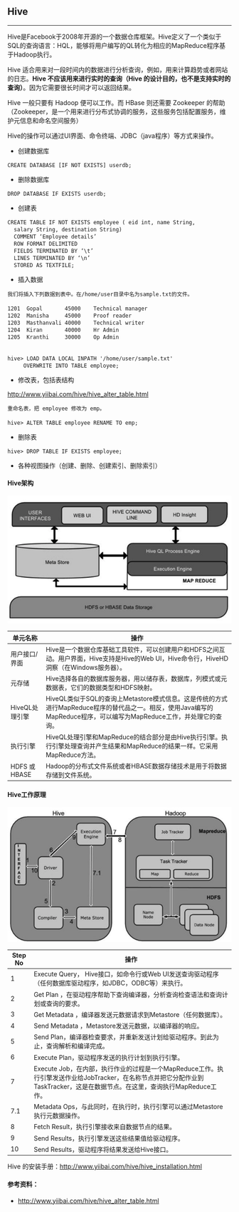 ## Hive

---

Hive是Facebook于2008年开源的一个数据仓库框架。Hive定义了一个类似于SQL的查询语言：HQL，能够将用户编写的QL转化为相应的MapReduce程序基于Hadoop执行。

Hive 适合用来对一段时间内的数据进行分析查询，例如，用来计算趋势或者网站的日志。**Hive 不应该用来进行实时的查询（Hive 的设计目的，也不是支持实时的查询）**。因为它需要很长时间才可以返回结果。

Hive 一般只要有 Hadoop 便可以工作。而 HBase 则还需要 Zookeeper 的帮助（Zookeeper，是一个用来进行分布式协调的服务，这些服务包括配置服务，维护元信息和命名空间服务）

Hive的操作可以通过UI界面、命令终端、JDBC（java程序）等方式来操作。

* 创建数据库

```
CREATE DATABASE [IF NOT EXISTS] userdb;
```
* 删除数据库

```
DROP DATABASE IF EXISTS userdb;
```

* 创建表

```
CREATE TABLE IF NOT EXISTS employee ( eid int, name String,
  salary String, destination String)
  COMMENT ‘Employee details’
  ROW FORMAT DELIMITED
  FIELDS TERMINATED BY ‘\t’
  LINES TERMINATED BY ‘\n’
  STORED AS TEXTFILE;
```

* 插入数据 

```
我们将插入下列数据到表中。在/home/user目录中名为sample.txt的文件。

1201  Gopal       45000    Technical manager
1202  Manisha     45000    Proof reader
1203  Masthanvali 40000    Technical writer
1204  Kiran       40000    Hr Admin
1205  Kranthi     30000    Op Admin


hive> LOAD DATA LOCAL INPATH '/home/user/sample.txt'
     OVERWRITE INTO TABLE employee;
```
* 修改表，包括表结构

http://www.yiibai.com/hive/hive_alter_table.html

```
重命名表，把 employee 修改为 emp。

hive> ALTER TABLE employee RENAME TO emp;

```
* 删除表

```
hive> DROP TABLE IF EXISTS employee;
```
* 各种视图操作（创建、删除、创建索引、删除索引）




#### Hive架构

![image](img/Snip20170805_131.png)

|单元名称|操作|
|----|-----|
|用户接口/界面|	Hive是一个数据仓库基础工具软件，可以创建用户和HDFS之间互动。用户界面，Hive支持是Hive的Web UI，Hive命令行，HiveHD洞察（在Windows服务器）。|
|元存储	|Hive选择各自的数据库服务器，用以储存表，数据库，列模式或元数据表，它们的数据类型和HDFS映射。|
|HiveQL处理引擎	|HiveQL类似于SQL的查询上Metastore模式信息。这是传统的方式进行MapReduce程序的替代品之一。相反，使用Java编写的MapReduce程序，可以编写为MapReduce工作，并处理它的查询。|
|执行引擎|	HiveQL处理引擎和MapReduce的结合部分是由Hive执行引擎。执行引擎处理查询并产生结果和MapReduce的结果一样。它采用MapReduce方法。|
|HDFS 或 HBASE	|Hadoop的分布式文件系统或者HBASE数据存储技术是用于将数据存储到文件系统。|

#### Hive工作原理


![image](img/Snip20170805_132.png)

|Step No|	操作
|----|---
|1|Execute Query， Hive接口，如命令行或Web UI发送查询驱动程序（任何数据库驱动程序，如JDBC，ODBC等）来执行。
|2|Get Plan ，在驱动程序帮助下查询编译器，分析查询检查语法和查询计划或查询的要求。
|3|Get Metadata ，编译器发送元数据请求到Metastore（任何数据库）。
|4|Send Metadata ，Metastore发送元数据，以编译器的响应。
|5	|Send Plan，编译器检查要求，并重新发送计划给驱动程序。到此为止，查询解析和编译完成。
|6|	Execute Plan，驱动程序发送的执行计划到执行引擎。
|7|	Execute Job，在内部，执行作业的过程是一个MapReduce工作。执行引擎发送作业给JobTracker，在名称节点并把它分配作业到TaskTracker，这是在数据节点。在这里，查询执行MapReduce工作。
|7.1|Metadata Ops，与此同时，在执行时，执行引擎可以通过Metastore执行元数据操作。
|8	|Fetch Result，执行引擎接收来自数据节点的结果。
|9|	Send Results，执行引擎发送这些结果值给驱动程序。
|10|Send Results，驱动程序将结果发送给Hive接口。

Hive 的安装手册：http://www.yiibai.com/hive/hive_installation.html






#### 参考资料：

* http://www.yiibai.com/hive/hive_alter_table.html